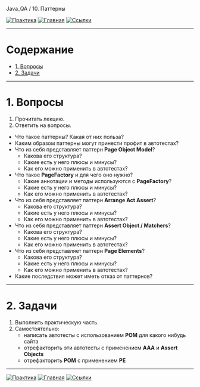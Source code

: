 Java_QA / 10. Паттерны

[![Практика](https://img.shields.io/badge/-Практика-aaffaa)](2.%20Практика.md)
[![Главная](https://img.shields.io/badge/-Главная-aaccee)](README.md)
[![Ссылки](https://img.shields.io/badge/-Ссылки-ffee99)](4.%20Ссылки.md)

***

# Содержание

* [1. Вопросы](#1-вопросы)
* [2. Задачи](#2-задачи)

***

# 1. Вопросы

1. Прочитать лекцию.
2. Ответить на вопросы.

* Что такое паттерны? Какая от них польза?
* Каким образом паттерны могут принести профит в автотестах?
* Что из себя представляет паттерн **Page Object Model**?
  * Какова его структура?
  * Какие есть у него плюсы и минусы?
  * Как его можно применить в автотестах?
* Что такое **PageFactory** и для чего оно нужно?
  * Какие аннотации и методы используются с **PageFactory**?
  * Какие есть у него плюсы и минусы?
  * Как его можно применить в автотестах?
* Что из себя представляет паттерн **Arrange Act Assert**?
  * Какова его структура?
  * Какие есть у него плюсы и минусы?
  * Как его можно применить в автотестах?
* Что из себя представляет паттерн **Assert Object / Matchers**?
  * Какова его структура?
  * Какие есть у него плюсы и минусы?
  * Как его можно применить в автотестах?
* Что из себя представляет паттерн **Page Elements**?
  * Какова его структура?
  * Какие есть у него плюсы и минусы?
  * Как его можно применить в автотестах?
* Какие последствия может иметь отказ от паттернов?

***

# 2. Задачи

1. Выполнить практическую часть.
2. Самостоятельно:
   * написать автотесты с использованием **POM** для какого нибудь сайта
   * отрефакторить эти автотесты с применением **AAA** и **Assert Objects**
   * отрефакторить **POM** с применением **PE**

***

[![Практика](https://img.shields.io/badge/-Практика-aaffaa)](2.%20Практика.md)
[![Главная](https://img.shields.io/badge/-Главная-aaccee)](README.md)
[![Ссылки](https://img.shields.io/badge/-Ссылки-ffee99)](4.%20Ссылки.md)